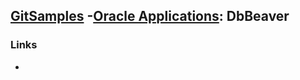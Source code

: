 ## [GitSamples](/../../tree/master) -[Oracle Applications](/../../tree/oracle-pl-sql/applications): DbBeaver

### Links
* 